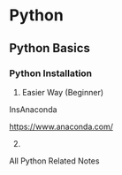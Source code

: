 # Python

## Python Basics

### Python Installation

1. Easier Way (Beginner)

InsAnaconda

https://www.anaconda.com/




2. 

All Python Related Notes


